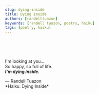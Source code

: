 ```yaml
---
slug: dying-inside
title: Dying Inside
authors: [randelltuazon]
keywords: [randell tuazon, poetry, haiku]
tags: [poetry, haiku]
---
```


<br/><br/><br/>

I'm looking at you...  
So happy, so full of life.  
***I'm dying inside.***  

<footer>
  — Randell Tuazon 
  <div class="text-xs mt-2 text-stone-500">*Haiku: Dying Inside*</div>
</footer>
